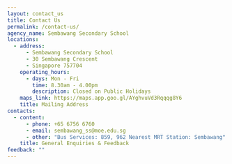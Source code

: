 ```yaml
---
layout: contact_us
title: Contact Us
permalink: /contact-us/
agency_name: Sembawang Secondary School
locations:
  - address:
      - Sembawang Secondary School
      - 30 Sembawang Crescent
      - Singapore 757704
    operating_hours:
      - days: Mon - Fri
        time: 8.30am - 4.00pm
        description: Closed on Public Holidays
    maps_link: https://maps.app.goo.gl/AYghvuVd3Rqqqg8Y6
    title: Mailing Address
contacts:
  - content:
      - phone: +65 6756 6760
      - email: sembawang_ss@moe.edu.sg
      - other: "Bus Services: 859, 962 Nearest MRT Station: Sembawang"
    title: General Enquiries & Feedback
feedback: ""
---
```

